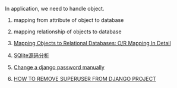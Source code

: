 
In application, we need to handle object.
1. mapping from attribute of object to database
2. mapping relationship of objects to database

1. [Mapping Objects to Relational Databases: O/R Mapping In Detail](http://www.agiledata.org/essays/mappingObjects.html)
2. [SQlite源码分析](http://huili.github.io/index.html)
3. [Change a django password manually](https://www.laurivan.com/change-a-django-password-manually/)
4. [HOW TO REMOVE SUPERUSER FROM DJANGO PROJECT](https://mandeep7.wordpress.com/tag/django-remove-superuser/)
